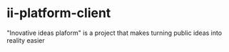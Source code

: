 # ii-platform-client
"Inovative ideas plaform" is a project that makes turning public ideas into reality easier
